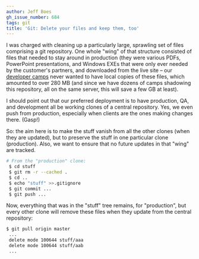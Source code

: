 ```yaml
---
author: Jeff Boes
gh_issue_number: 684
tags: git
title: 'Git: Delete your files and keep them, too'
---
```


I was charged with cleaning up a particularly large, sprawling set of files comprising a git repository. One whole "wing" of that structure consisted of files that needed to stay around in production (they were various PDFs, PowerPoint presentations, and Windows EXEs that were only ever needed by the customer's partners, and downloaded from the live site – our [developer camps](http://www.devcamps.org/) never wanted to have local copies of these files, which amounted to over 280 MB (and since we have dozens of camps shadowing this repository, all on the same server, this will save a few GB at least).

I should point out that our preferred deployment is to have production, QA, and development all be working clones of a central repository. Yes, we even push from production, especially when clients are the ones making changes there. (Gasp!)

So: the aim here is to make the stuff vanish from all the other clones (when they are updated), but to preserve the stuff in one particular clone (production). Also, we want to ensure that no future updates in that "wing" are tracked.

```bash
# From the "production" clone:
 $ cd stuff
 $ git rm -r --cached .
 $ cd ..
 $ echo "stuff" >>.gitignore
 $ git commit ...
 $ git push ...
```

Now, everything that was in the "stuff" tree remains, for "production", but every other clone will remove these files when they update from the central repository:

```bash
$ git pull origin master
 ...
 delete mode 100644 stuff/aaa
 delete mode 100644 stuff/aab
 ...
```
